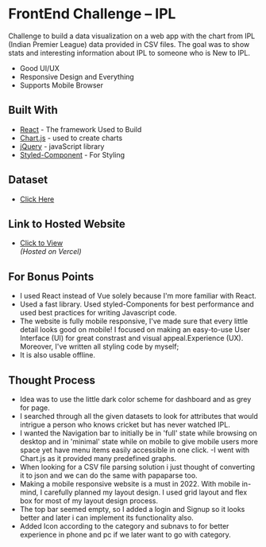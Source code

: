 # FrontEnd Challenge – IPL

Challenge to build a data visualization on a web app with the chart from IPL (Indian Premier League) data provided in CSV files. The goal was to show stats and interesting information about IPL to someone who is New to IPL.

  - Good UI/UX 
  - Responsive Design and Everything
  - Supports Mobile Browser

## Built With
  - [React](https://reactjs.org/) - The framework Used to Build
  - [Chart.js](https://www.chartjs.org/) - used to create charts
  - [jQuery](http://jquery.com) - javaScript library
  - [Styled-Component](https://styled-components.com/) - For Styling

## Dataset
  - [Click Here](https://www.kaggle.com/harsha547/indian-premier-league-csv-dataset)  

## Link to Hosted Website
  - [Click to View](https://sachin-ipl-chart.vercel.app)  
  *(Hosted on Vercel)*

## For Bonus Points
  - I used React instead of Vue solely because I'm more familiar with React.
  - Used a fast library. Used styled-Components for best performance and used best practices for writing Javascript code. 
  - The website is fully mobile responsive, I've made sure that every little detail looks good on mobile! I focused on making an easy-to-use User Interface (UI) for great constrast and visual appeal.Experience (UX). Moreover, I've written all styling code by myself;
  - It is also usable offline.
  
## Thought Process
  - Idea was to use the little dark color scheme  for dashboard and as grey for page.
  - I searched through all the given datasets to look for attributes that would intrigue a person who knows cricket but has never watched IPL. 
  - I wanted the Navigation bar to initially be in 'full' state while browsing on desktop and in 'minimal' state while on mobile to give mobile users more space yet have menu items easily accessible in one click.
  -I went with Chart.js as it provided many predefined graphs.
  - When looking for a CSV file parsing solution i just thought of converting it to json and we can do the same with papaparse too.
  - Making a mobile responsive website is a must in 2022. With mobile in-mind, I carefully planned my layout design. I used grid layout and flex box for most of my layout design process.
  - The top bar seemed empty, so I added a login and Signup so it looks better and later i can implement its functionality also.
  - Added Icon according to the category and subnavs to for better experience in phone and pc if we later want to go with category.
  

